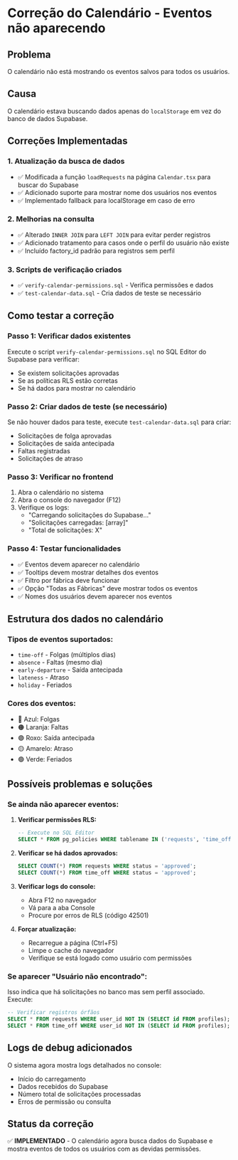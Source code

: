 # Correção do Calendário - Eventos não aparecendo

## Problema
O calendário não está mostrando os eventos salvos para todos os usuários.

## Causa
O calendário estava buscando dados apenas do `localStorage` em vez do banco de dados Supabase.

## Correções Implementadas

### 1. Atualização da busca de dados
- ✅ Modificada a função `loadRequests` na página `Calendar.tsx` para buscar do Supabase
- ✅ Adicionado suporte para mostrar nome dos usuários nos eventos
- ✅ Implementado fallback para localStorage em caso de erro

### 2. Melhorias na consulta
- ✅ Alterado `INNER JOIN` para `LEFT JOIN` para evitar perder registros
- ✅ Adicionado tratamento para casos onde o perfil do usuário não existe
- ✅ Incluído factory_id padrão para registros sem perfil

### 3. Scripts de verificação criados
- ✅ `verify-calendar-permissions.sql` - Verifica permissões e dados
- ✅ `test-calendar-data.sql` - Cria dados de teste se necessário

## Como testar a correção

### Passo 1: Verificar dados existentes
Execute o script `verify-calendar-permissions.sql` no SQL Editor do Supabase para verificar:
- Se existem solicitações aprovadas
- Se as políticas RLS estão corretas
- Se há dados para mostrar no calendário

### Passo 2: Criar dados de teste (se necessário)
Se não houver dados para teste, execute `test-calendar-data.sql` para criar:
- Solicitações de folga aprovadas
- Solicitações de saída antecipada
- Faltas registradas
- Solicitações de atraso

### Passo 3: Verificar no frontend
1. Abra o calendário no sistema
2. Abra o console do navegador (F12)
3. Verifique os logs:
   - "Carregando solicitações do Supabase..."
   - "Solicitações carregadas: [array]"
   - "Total de solicitações: X"

### Passo 4: Testar funcionalidades
- ✅ Eventos devem aparecer no calendário
- ✅ Tooltips devem mostrar detalhes dos eventos
- ✅ Filtro por fábrica deve funcionar
- ✅ Opção "Todas as Fábricas" deve mostrar todos os eventos
- ✅ Nomes dos usuários devem aparecer nos eventos

## Estrutura dos dados no calendário

### Tipos de eventos suportados:
- `time-off` - Folgas (múltiplos dias)
- `absence` - Faltas (mesmo dia)
- `early-departure` - Saída antecipada
- `lateness` - Atraso
- `holiday` - Feriados

### Cores dos eventos:
- 🔵 Azul: Folgas
- 🟠 Laranja: Faltas
- 🟣 Roxo: Saída antecipada
- 🟡 Amarelo: Atraso
- 🟢 Verde: Feriados

## Possíveis problemas e soluções

### Se ainda não aparecer eventos:

1. **Verificar permissões RLS:**
   ```sql
   -- Execute no SQL Editor
   SELECT * FROM pg_policies WHERE tablename IN ('requests', 'time_off');
   ```

2. **Verificar se há dados aprovados:**
   ```sql
   SELECT COUNT(*) FROM requests WHERE status = 'approved';
   SELECT COUNT(*) FROM time_off WHERE status = 'approved';
   ```

3. **Verificar logs do console:**
   - Abra F12 no navegador
   - Vá para a aba Console
   - Procure por erros de RLS (código 42501)

4. **Forçar atualização:**
   - Recarregue a página (Ctrl+F5)
   - Limpe o cache do navegador
   - Verifique se está logado como usuário com permissões

### Se aparecer "Usuário não encontrado":
Isso indica que há solicitações no banco mas sem perfil associado. Execute:
```sql
-- Verificar registros órfãos
SELECT * FROM requests WHERE user_id NOT IN (SELECT id FROM profiles);
SELECT * FROM time_off WHERE user_id NOT IN (SELECT id FROM profiles);
```

## Logs de debug adicionados

O sistema agora mostra logs detalhados no console:
- Início do carregamento
- Dados recebidos do Supabase
- Número total de solicitações processadas
- Erros de permissão ou consulta

## Status da correção
✅ **IMPLEMENTADO** - O calendário agora busca dados do Supabase e mostra eventos de todos os usuários com as devidas permissões. 